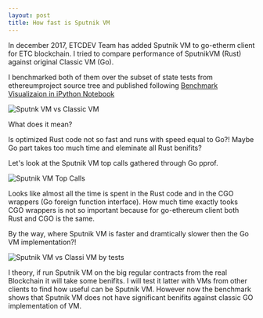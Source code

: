```yaml
---
layout: post
title: How fast is Sputnik VM
---
```


In december 2017, ETCDEV Team has added Sputnik VM to go-etherm client for ETC blockchain. 
I tried to compare performance of SputnikVM (Rust) against original Classic VM (Go). 

I benchmarked both of them over the subset of state tests from ethereumproject source tree and published following 
[Benchmark Visualizaion in iPython Notebook](https://github.com/sudachen/playground/blob/master/benchmarks/vm/vmbench.ipynb)

![Sputnk VM vs Classic VM]({{site.baseurl}}/assets/posts/2018-02-18/sputnik_vs_classic.png)

What does it mean?

<!--more-->

Is optimized Rust code not so fast and runs with speed equal to Go?! Maybe Go part takes too much time and eleminate all Rust benifits?

Let's look at the Sputnik VM top calls gathered through Go pprof. 

![Sputnik VM Top Calls]({{site.baseurl}}/assets/posts/2018-02-18/sputnik_top_calls.png)

Looks like almost all the time is spent in the Rust code and in the CGO wrappers (Go foreign function interface). 
How much time exactly tooks CGO wrappers is not so important because for go-ethereum client both Rust and CGO is the same.

By the way, where Sputnik VM is faster and dramtically slower then the Go VM implementation?!

![Sputnik VM vs Classi VM by tests]({{site.baseurl}}/assets/posts/2018-02-18/sputnik_fast_slow.png)

I theory, if run Sputnik VM on the big regular contracts from the real Blockchain it will take some benifits. 
I will test it latter with VMs from other clients to find how useful can be Sputnik VM. 
However now the benchmark shows that Sputnik VM does not have significant benifits against classic GO implementation of VM.

